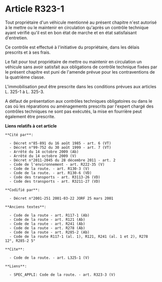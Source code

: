 # Article R323-1

Tout propriétaire d'un véhicule mentionné au présent chapitre n'est autorisé à le mettre ou le maintenir en circulation
qu'après un contrôle technique ayant vérifié qu'il est en bon état de marche et en état satisfaisant d'entretien. 

Ce contrôle est effectué à l'initiative du propriétaire, dans les délais prescrits et à ses frais. 

Le fait pour tout propriétaire de mettre ou maintenir en circulation un véhicule sans avoir satisfait aux obligations de
contrôle technique fixées par le présent chapitre est puni de l'amende prévue pour les contraventions de la quatrième
classe. 

L'immobilisation peut être prescrite dans les conditions prévues aux articles L. 325-1 à L. 325-3. 

A défaut de présentation aux contrôles techniques obligatoires ou dans le cas où les réparations ou aménagements prescrits
par l'expert chargé des contrôles techniques ne sont pas exécutés, la mise en fourrière peut également être prescrite.

**Liens relatifs à cet article**

	**Cité par**:

	  - Décret n°85-891 du 16 août 1985 - art. 6 (VT)
	  - Décret n°99-752 du 30 août 1999 - art. 7 (VT)
	  - Arrêté du 14 octobre 2009 (Ab)
	  - Arrêté du 14 octobre 2009 (V)
	  - Décret n°2011-2045 du 28 décembre 2011 - art. 2
	  - Code de l'environnement - art. R222-35 (V)
	  - Code de la route. - art. R130-3 (V)
	  - Code de la route. - art. R130-6 (VD)
	  - Code des transports - art. R3113-26 (VD)
	  - Code des transports - art. R3211-27 (VD)

	**Codifié par**:

	  - Décret n°2001-251 2001-03-22 JORF 25 mars 2001

	**Anciens textes**:

	  - Code de la route - art. R117-1 (Ab)
	  - Code de la route - art. R121 (Ab)
	  - Code de la route - art. R241 (Ab)
	  - Code de la route - art. R278 (Ab)
	  - Code de la route - art. R285-2 (Ab)
	  - Code de la route R117-1 (al. 1), R121, R241 (al. 1 et 2), R278 12°, R285-2 5°

	**Cite**:

	  - Code de la route. - art. L325-1 (V)

	**Liens**:

	  - SPEC_APPLI: Code de la route. - art. R323-3 (V)

